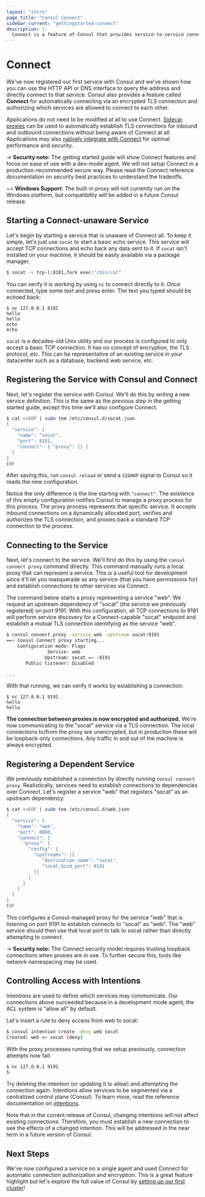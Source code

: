 ```yaml
---
layout: "intro"
page_title: "Consul Connect"
sidebar_current: "gettingstarted-connect"
description: |-
  Connect is a feature of Consul that provides service-to-service connection authorization and encryption using mutual TLS. This ensures that all service communication in your datacenter is encrypted and that the rules of what services can communicate is centrally managed with Consul.
---
```


# Connect

We've now registered our first service with Consul and we've shown how you
can use the HTTP API or DNS interface to query the address and directly connect
to that service. Consul also provides a feature called **Connect** for
automatically connecting via an encrypted TLS connection and authorizing
which services are allowed to connect to each other.

Applications do not need to be modified at all to use Connect.
[Sidecar proxies](/docs/connect/proxies.html) can be used
to automatically establish TLS connections for inbound and outbound connections
without being aware of Connect at all. Applications may also
[natively integrate with Connect](/docs/connect/native.html)
for optimal performance and security.

-> **Security note:** The getting started guide will show Connect features
and focus on ease of use with a dev-mode agent. We will _not setup_ Connect in a
production-recommended secure way. Please read the Connect reference
documentation on security best practices to understand the tradeoffs.

~> **Windows Support**: The built-in proxy will not currently run on the Windows platform,
but compatibility will be added in a future Consul release.

## Starting a Connect-unaware Service

Let's begin by starting a service that is unaware of Connect all. To
keep it simple, let's just use `socat` to start a basic echo service. This
service will accept TCP connections and echo back any data sent to it. If
`socat` isn't installed on your machine, it should be easily available via
a package manager.

```sh
$ socat -v tcp-l:8181,fork exec:"/bin/cat"
```

You can verify it is working by using `nc` to connect directly to it. Once
connected, type some text and press enter. The text you typed should be
echoed back:

```
$ nc 127.0.0.1 8181
hello
hello
echo
echo
```

`socat` is a decades-old Unix utility and our process is configured to
only accept a basic TCP connection. It has no concept of encryption, the
TLS protocol, etc. This can be representative of an existing service in
your datacenter such as a database, backend web service, etc.

## Registering the Service with Consul and Connect

Next, let's register the service with Consul. We'll do this by writing
a new service definition. This is the same as the previous step in the
getting started guide, except this time we'll also configure Connect.

```sh
$ cat <<EOF | sudo tee /etc/consul.d/socat.json
{
  "service": {
    "name": "socat",
    "port": 8181,
    "connect": { "proxy": {} }
  }
}
EOF
```

After saving this, run `consul reload` or send a `SIGHUP` signal to Consul
so it reads the new configuration.

Notice the only difference is the line starting with `"connect"`. The
existence of this empty configuration notifies Consul to manage a
proxy process for this process.
The proxy process represents that specific service. It accepts inbound
connections on a dynamically allocated port, verifies and authorizes the TLS
connection, and proxies back a standard TCP connection to the process.

## Connecting to the Service

Next, let's connect to the service. We'll first do this by using the
`consul connect proxy` command directly. This command manually runs a local
proxy that can represent a service. This is a useful tool for development
since it'll let you masquerade as any service (that you have permissions for)
and establish connections to other services via Connect.

The command below starts a proxy representing a service "web". We request
an upstream dependency of "socat" (the service we previously registered)
on port 9191. With this configuration, all TCP connections to 9191 will
perform service discovery for a Connect-capable "socat" endpoint and establish
a mutual TLS connection identifying as the service "web".

```sh
$ consul connect proxy -service web -upstream socat:9191
==> Consul Connect proxy starting...
    Configuration mode: Flags
               Service: web
              Upstream: socat => :9191
       Public listener: Disabled

...
```

With that running, we can verify it works by establishing a connection:

```
$ nc 127.0.0.1 9191
hello
hello
```

**The connection between proxies is now encrypted and authorized.**
We're now communicating to the "socat" service via a TLS connection.
The local connections to/from the proxy are unencrypted, but in production
these will be loopback-only connections. Any traffic in and out of the
machine is always encrypted.

## Registering a Dependent Service

We previously established a connection by directly running
`consul connect proxy`. Realistically, services need to establish connections
to dependencies over Connect. Let's register a service "web" that registers
"socat" as an upstream dependency:

```sh
$ cat <<EOF | sudo tee /etc/consul.d/web.json
{
  "service": {
    "name": "web",
    "port": 8080,
    "connect": {
      "proxy": {
        "config": {
          "upstreams": [{
             "destination_name": "socat",
             "local_bind_port": 9191
          }]
        }
      }
    }
  }
}
EOF
```

This configures a Consul-managed proxy for the service "web" that
is listening on port 9191 to establish connects to "socat" as "web". The
"web" service should then use that local port to talk to socat rather than
directly attempting to connect.

-> **Security note:** The Connect security model requires trusting
loopback connections when proxies are in use. To further secure this,
tools like network namespacing may be used.

## Controlling Access with Intentions

Intentions are used to define which services may communicate. Our connections
above succeeded because in a development mode agent, the ACL system is "allow
all" by default.

Let's insert a rule to deny access from web to socat:

```sh
$ consul intention create -deny web socat
Created: web => socat (deny)
```

With the proxy processes running that we setup previously, connection
attempts now fail:

```sh
$ nc 127.0.0.1 9191
$
```

Try deleting the intention (or updating it to allow) and attempting the
connection again. Intentions allow services to be segmented via a centralized
control plane (Consul). To learn more, read the reference documentation on
[intentions](/docs/connect/intentions.html).

Note that in the current release of Consul, changing intentions will not
affect existing connections. Therefore, you must establish a new connection
to see the effects of a changed intention. This will be addressed in the near
term in a future version of Consul.

## Next Steps

We've now configured a service on a single agent and used Connect for
automatic connection authorization and encryption. This is a great feature
highlight but let's explore the full value of Consul by [setting up our
first cluster](/intro/getting-started/join.html)!
